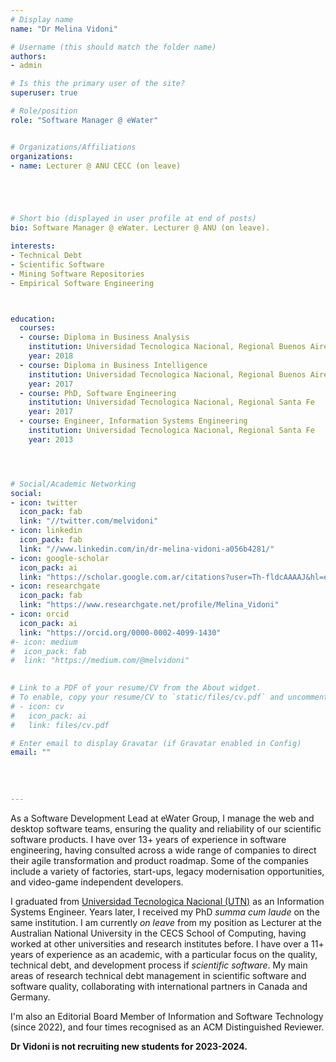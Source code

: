 ```yaml
---
# Display name
name: "Dr Melina Vidoni"

# Username (this should match the folder name)
authors:
- admin

# Is this the primary user of the site?
superuser: true

# Role/position
role: "Software Manager @ eWater"


# Organizations/Affiliations
organizations:
- name: Lecturer @ ANU CECC (on leave)





# Short bio (displayed in user profile at end of posts)
bio: Software Manager @ eWater. Lecturer @ ANU (on leave).

interests:
- Technical Debt
- Scientific Software
- Mining Software Repositories
- Empirical Software Engineering



education:
  courses:
  - course: Diploma in Business Analysis
    institution: Universidad Tecnologica Nacional, Regional Buenos Aires
    year: 2018
  - course: Diploma in Business Intelligence
    institution: Universidad Tecnologica Nacional, Regional Buenos Aires
    year: 2017
  - course: PhD, Software Engineering
    institution: Universidad Tecnologica Nacional, Regional Santa Fe
    year: 2017
  - course: Engineer, Information Systems Engineering
    institution: Universidad Tecnologica Nacional, Regional Santa Fe
    year: 2013




# Social/Academic Networking
social:
- icon: twitter
  icon_pack: fab
  link: "//twitter.com/melvidoni"
- icon: linkedin
  icon_pack: fab
  link: "//www.linkedin.com/in/dr-melina-vidoni-a056b4281/"
- icon: google-scholar
  icon_pack: ai
  link: "https://scholar.google.com.ar/citations?user=Th-fldcAAAAJ&hl=en"
- icon: researchgate
  icon_pack: fab
  link: "https://www.researchgate.net/profile/Melina_Vidoni"
- icon: orcid
  icon_pack: ai
  link: "https://orcid.org/0000-0002-4099-1430"
#- icon: medium
#  icon_pack: fab
#  link: "https://medium.com/@melvidoni"

  
# Link to a PDF of your resume/CV from the About widget.
# To enable, copy your resume/CV to `static/files/cv.pdf` and uncomment the lines below.  
# - icon: cv
#   icon_pack: ai
#   link: files/cv.pdf

# Enter email to display Gravatar (if Gravatar enabled in Config)
email: ""
  
  
  
  
---
```


As a Software Development Lead at eWater Group, I manage the web and desktop software teams, ensuring the quality and reliability of our scientific software products. I have over 13+ years of experience in software engineering, having consulted across a wide range of companies to direct their agile transformation and product roadmap. Some of the companies include a variety of factories, start-ups, legacy modernisation opportunities, and video-game independent developers.

I graduated from [Universidad Tecnologica Nacional (UTN)](https://www.frsf.utn.edu.ar/) as an Information Systems Engineer. Years later, I received my PhD _summa cum laude_ on the same institution. I am currently _on leave_ from my position as Lecturer at the Australian National University in the CECS School of Computing, having worked at other universities and research institutes before. I have over a 11+ years of experience as an academic, with a particular focus on the quality, technical debt, and development process if _scientific software_. My main areas of research technical debt management in scientific software and software quality, collaborating with international partners in Canada and Germany. 


I'm also an Editorial Board Member of Information and Software Technology (since 2022), and four times recognised as an ACM Distinguished Reviewer.


**Dr Vidoni is not recruiting new students for 2023-2024.**


<br/>
